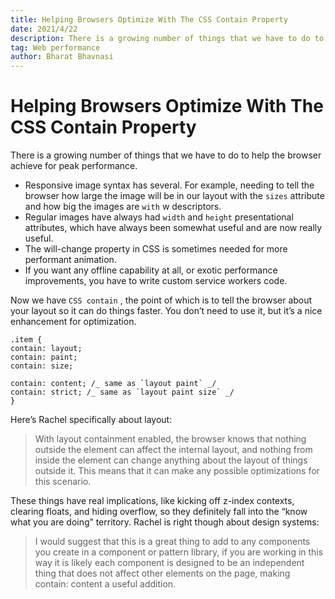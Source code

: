 ```yaml
---
title: Helping Browsers Optimize With The CSS Contain Property
date: 2021/4/22
description: There is a growing number of things that we have to do to help the browser achieve for peak performance.
tag: Web performance
author: Bharat Bhavnasi
---
```


# Helping Browsers Optimize With The CSS Contain Property

There is a growing number of things that we have to do to help the browser achieve for peak performance.

- Responsive image syntax has several. For example, needing to tell the browser how large the image will be in our layout with the `sizes` attribute and how big the images are `with` w descriptors.
- Regular images have always had `width` and `height` presentational attributes, which have always been somewhat useful and are now really useful.
- The will-change property in CSS is sometimes needed for more performant animation.
- If you want any offline capability at all, or exotic performance improvements, you have to write custom service workers code.

Now we have `CSS contain` , the point of which is to tell the browser about your layout so it can do things faster. You don’t need to use it, but it’s a nice enhancement for optimization.

```
.item {
contain: layout;
contain: paint;
contain: size;

contain: content; /_ same as `layout paint` _/
contain: strict; /_ same as `layout paint size` _/
}

```

Here’s Rachel specifically about layout:

> With layout containment enabled, the browser knows that nothing outside the element can affect the internal layout, and nothing from inside the element can change anything about the layout of things outside it. This means that it can make any possible optimizations for this scenario.

These things have real implications, like kicking off z-index contexts, clearing floats, and hiding overflow, so they definitely fall into the “know what you are doing” territory. Rachel is right though about design systems:

> I would suggest that this is a great thing to add to any components you create in a component or pattern library, if you are working in this way it is likely each component is designed to be an independent thing that does not affect other elements on the page, making contain: content a useful addition.
